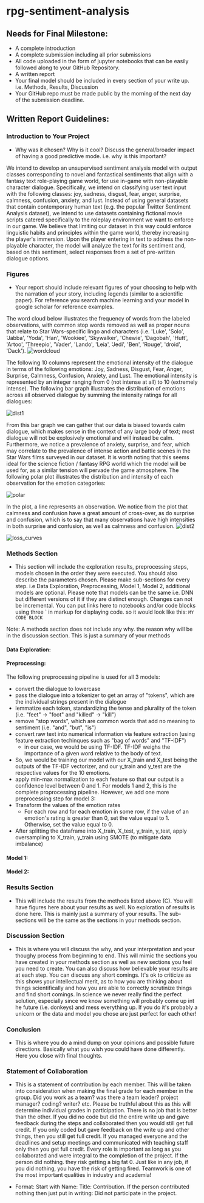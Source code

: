 # rpg-sentiment-analysis
## Needs for Final Milestone:
- A complete introduction
- A complete submission including all prior submissions
- All code uploaded in the form of jupyter notebooks that can be easily followed along to your GitHub Repository. 
- A written report
- Your final model should be included in every section of your write up. i.e. Methods, Results, Discussion
- Your GitHub repo must be made public by the morning of the next day of the submission deadline.

## Written Report Guidelines:
### Introduction to Your Project
- Why was it chosen? Why is it cool? Discuss the general/broader impact of having a good predictive mode. i.e. why is this important?

We intend to develop an unsupervised sentiment analysis model with output classes corresponding to novel and fantastical sentiments that align with a fantasy text role-playing game world, for use in-game with non-playable character dialogue. Specifically, we intend on classifying user text input with the following classes: joy, sadness, disgust, fear, anger, surprise, calmness, confusion, anxiety, and lust. Instead of using general datasets that contain contemporary human text (e.g. the popular Twitter Sentiment Analysis dataset), we intend to use datasets containing fictional movie scripts catered specifically to the roleplay environment we want to enforce in our game. We believe that limiting our dataset in this way could enforce linguistic habits and principles within the game world, thereby increasing the player's immersion. Upon the player entering in text to address the non-playable character, the model will analyze the text for its sentiment and, based on this sentiment, select responses from a set of pre-written dialogue options.

### Figures
- Your report should include relevant figures of your choosing to help with the narration of your story, including legends (similar to a scientific paper). For reference you search machine learning and your model in google scholar for reference examples.

The word cloud below illustrates the frequency of words from the labeled observations, with common stop words removed as well as proper nouns that relate to Star Wars-specific lingo and characters (i.e. 'Luke', 'Solo', 'Jabba', 'Yoda', 'Han', 'Wookiee', 'Skywalker', 'Chewie', 'Dagobah', 'Hutt', 'Artoo', 'Threepio', 'Vader', 'Lando', 'Leia', 'Jedi', 'Ben', 'Rouge', 'droid', 'Dack'). 
![wordcloud](https://github.com/user-attachments/assets/b413220a-8a45-4331-9240-f61b47f81eda)

The following 10 columns represent the emotional intensity of the dialogue in terms of the following emotions: Joy, Sadness, Disgust, Fear, Anger, Surprise, Calmness, Confusion, Anxiety, and Lust. The emotional intensity is represented by an integer ranging from 0 (not intense at all) to 10 (extremely intense). The following bar graph illustrates the distribution of emotions across all observed dialogue by summing the intensity ratings for all dialogues:

![dist1](https://github.com/user-attachments/assets/d4859a44-62cf-4042-ad6c-53ce9fdebe38)

From this bar graph we can gather that our data is biased towards calm dialogue, which makes sense in the context of any large body of text; most dialogue will not be explosively emotional and will instead be calm. Furthermore, we notice a prevalence of anxiety, surprise, and fear, which may correlate to the prevalence of intense action and battle scenes in the Star Wars films surveyed in our dataset. It is worth noting that this seems ideal for the science fiction / fantasy RPG world which the model will be used for, as a similar tension will pervade the game atmosphere. The following polar plot illustrates the distribution and intensity of each observation for the emotion categories:

![polar](https://github.com/user-attachments/assets/e31e4c1c-3d84-490c-8380-afdb744e7b8a)

In the plot, a line represents an observation. We notice from the plot that calmness and confusion have a great amount of cross-over, as do surprise and confusion, which is to say that many observations have high intensities in both surprise and confusion, as well as calmness and confusion. 
![dist2](https://github.com/user-attachments/assets/a040ffbb-5e89-4fb6-a0e8-129013a1543a)

![loss_curves](https://github.com/user-attachments/assets/1b0b8c37-c93f-4c3f-9501-630092a2398a)

### Methods Section
- This section will include the exploration results, preprocessing steps, models chosen in the order they were executed. You should also describe the parameters chosen. Please make sub-sections for every step. i.e Data Exploration, Preprocessing, Model 1, Model 2, additional models are optional. Please note that models can be the same i.e. DNN but different versions of it if they are distinct enough. Changes can not be incremental. You can put links here to notebooks and/or code blocks using three ` in markup for displaying code. so it would look like this: ``` MY CODE BLOCK ```

Note: A methods section does not include any why. the reason why will be in the discussion section. This is just a summary of your methods

#### Data Exploration:
#### Preprocessing:
The following preprocessing pipeline is used for all 3 models:
- convert the dialogue to lowercase
- pass the dialogue into a tokenizer to get an array of "tokens", which are the individual strings present in the dialogue
- lemmatize each token, standardizing the tense and plurality of the token (i.e. "feet" -> "foot" and "killed" -> "kill")
- remove "stop words", which are common words that add no meaning to sentiment (i.e. "and", "but", "is")
- convert raw text into numerical information via feature extraction (using feature extraction techinques such as "bag of words" and "TF-IDF")
  - in our case, we would be using TF-IDF. TF-IDF weighs the importance of a given word relative to the body of text.
- So, we would be training our model with our X_train and X_test being the outputs of the TF-IDF vectorizer, and our y_train and y_test are the respective values for the 10 emotions.
- apply min-max normalization to each feature so that our output is a confidence level between 0 and 1.
For models 1 and 2, this is the complete proprocessing pipeline. However, we add one more preprocessing step for model 3:
- Transform the values of the emotion rates
  - For each row and for each emotion in some row, if the value of an emotion's rating is greater than 0, set the value equal to 1. Otherwise, set the value equal to 0.
- After splitting the dataframe into X_train, X_test, y_train, y_test, apply oversampling to X_train, y_train using SMOTE (to mitigate data imbalance)

#### Model 1:
#### Model 2:

### Results Section
- This will include the results from the methods listed above (C). You will have figures here about your results as well. No exploration of results is done here. This is mainly just a summary of your results. The sub-sections will be the same as the sections in your methods section.

### Discussion Section
- This is where you will discuss the why, and your interpretation and your thoughy process from beginning to end. This will mimic the sections you have created in your methods section as well as new sections you feel you need to create. You can also discuss how believable your results are at each step. You can discuss any short comings. It's ok to criticize as this shows your intellectual merit, as to how you are thinking about things scientifically and how you are able to correctly scrutinize things and find short comings. In science we never really find the perfect solution, especially since we know something will probably come up int he future (i.e. donkeys) and mess everything up. If you do it's probably a unicorn or the data and model you chose are just perfect for each other!

### Conclusion
- This is where you do a mind dump on your opinions and possible future directions. Basically what you wish you could have done differently. Here you close with final thoughts.

### Statement of Collaboration
- This is a statement of contribution by each member. This will be taken into consideration when making the final grade for each member in the group. Did you work as a team? was there a team leader? project manager? coding? writer? etc. Please be truthful about this as this will determine individual grades in participation. There is no job that is better than the other. If you did no code but did the entire write up and gave feedback during the steps and collaborated then you would still get full credit. If you only coded but gave feedback on the write up and other things, then you still get full credit. If you managed everyone and the deadlines and setup meetings and communicated with teaching staff only then you get full credit. Every role is important as long as you collaborated and were integral to the completion of the project. If the person did nothing. they risk getting a big fat 0. Just like in any job, if you did nothing, you have the risk of getting fired. Teamwork is one of the most important qualities in industry and academia!

- Format: Start with Name: Title: Contribution. If the person contributed nothing then just put in writing: Did not participate in the project.
